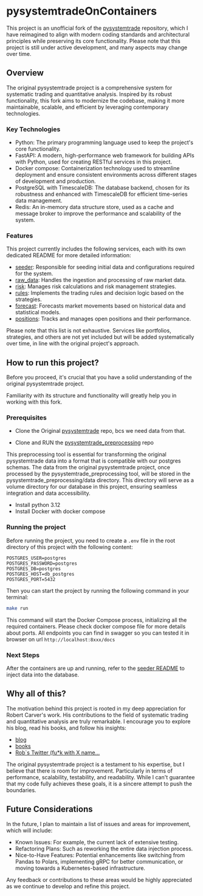 # pysystemtradeOnContainers

This project is an unofficial fork of the  [pysystemtrade](https://github.com/robcarver17/pysystemtrade) repository,
which I have reimagined to align with modern coding standards and architectural principles while preserving its core functionality.
Please note that this project is still under active development, and many aspects may change over time.
## Overview

The original pysystemtrade project is a comprehensive system for systematic trading and quantitative analysis.
Inspired by its robust functionality, this fork aims to modernize the codebase, making it more maintainable, scalable,
and efficient by leveraging contemporary technologies.

### Key Technologies
- Python: The primary programming language used to keep the project's core functionality.
- FastAPI: A modern, high-performance web framework for building APIs with Python, used for creating RESTful services in this project.
- Docker compose: Containerization technology used to streamline deployment and ensure consistent environments across
different stages of development and production.
- PostgreSQL with TimescaleDB: The database backend, chosen for its robustness and enhanced with TimescaleDB for
efficient time-series data management.
- Redis: An in-memory data structure store, used as a cache and message broker to improve the performance and scalability of the system.

### Features
This project currently includes the following services, each with its own dedicated README for more detailed information:

- [seeder](seeder/README.md): Responsible for seeding initial data and configurations required for the system.
- [raw_data]([raw_data/README.md): Handles the ingestion and processing of raw market data.
- [risk]([risk/README.md): Manages risk calculations and risk management strategies.
- [rules]([rules/README.md): Implements the trading rules and decision logic based on the strategies.
- [forecast]([forecast/README.md): Forecasts market movements based on historical data and statistical models.
- [positions]([positions/README.md): Tracks and manages open positions and their performance.

Please note that this list is not exhaustive. Services like portfolios, strategies, and others are not yet included but will be added systematically over time, in line with the original project's approach.

## How to run this project?
Before you proceed, it's crucial that you have a solid understanding of the original pysystemtrade project.

Familiarity with its structure and functionality will greatly help you in working with this fork.
### Prerequisites

- Clone the Original [pysystemtrade](https://github.com/robcarver17/pysystemtrade) repo, bcs we need data from that.

- Clone and RUN the [pysystemtrade_preprocessing](https://github.com/tisonpatrik/pysystemtrade_preprocessing) repo

This preprocessing tool is essential for transforming the original pysystemtrade data into a format that is compatible with
our postgres schemas. The data from the original pysystemtrade project, once processed by the pysystemtrade_preprocessing tool,
will be stored in the pysystemtrade_preprocessing/data directory.
This directory will serve as a volume directory for our database in this project, ensuring seamless integration and data accessibility.

- Install python 3.12
- Install Docker with docker compose

### Running the project
Before running the project, you need to create a `.env` file in the root directory of this project with the following content:

```plaintext
POSTGRES_USER=postgres
POSTGRES_PASSWORD=postgres
POSTGRES_DB=postgres
POSTGRES_HOST=db_postgres
POSTGRES_PORT=5432
```

Then you can start the project by running the following command in your terminal:

```bash
make run
```
This command will start the Docker Compose process, initializing all the required containers.
Please check docker compose file for more details about ports.
All endpoints you can find in swagger so you can tested it in browser on url `http://localhost:8xxx/docs`

### Next Steps
After the containers are up and running, refer to the [seeder README](seeder/README.md) to inject data into the database.

## Why all of this?
The motivation behind this project is rooted in my deep appreciation for Robert Carver's work.
His contributions to the field of systematic trading and quantitative analysis are truly remarkable.
I encourage you to explore his blog, read his books, and follow his insights:
- [blog](https://qoppac.blogspot.com/)
- [books](https://www.systematicmoney.org/)
- [Rob`s Twitter (fu*k with X name...](https://x.com/investingidiocy)

The original pysystemtrade project is a testament to his expertise, but I believe that there is room for improvement.
Particularly in terms of performance, scalability, testability, and readability.
While I can't guarantee that my code fully achieves these goals, it is a sincere attempt to push the boundaries.


## Future Considerations

In the future, I plan to maintain a list of issues and areas for improvement, which will include:
- Known Issues: For example, the current lack of extensive testing.
- Refactoring Plans: Such as reworking the entire data injection process.
- Nice-to-Have Features: Potential enhancements like switching from Pandas to Polars,
implementing gRPC for better communication, or moving towards a Kubernetes-based infrastructure.

Any feedback or contributions to these areas would be highly appreciated as we continue to develop and refine this project.
